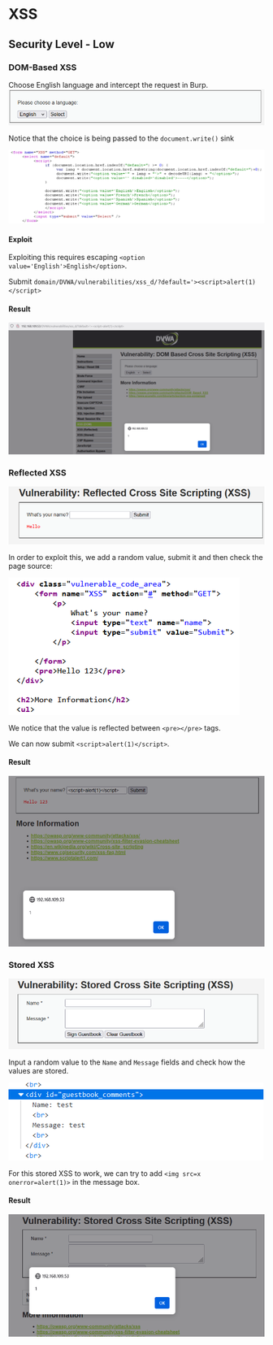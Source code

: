 # XSS

## Security Level - Low

### DOM-Based XSS
Choose English language and intercept the request in Burp.
![dom-based-xss-low-security](images/dom-based-xss-low-security.png)

Notice that the choice is being passed to the `document.write()` sink

![value-passed-to-sink-low-security](images/value-passed-to-sink-low-security.png)

#### Exploit
Exploiting this requires escaping `<option value='English'>English</option>`. 

Submit `domain/DVWA/vulnerabilities/xss_d/?default='><script>alert(1)</script>`

#### Result

![reflected-dom-based-xss-low-security](images/reflected-dom-based-xss-low-security.png)

### Reflected XSS

![reflected-xss-low-security-level](images/reflected-xss-low-security-level.png)

In order to exploit this, we add a random value, submit it and then check the page source:

![page-source-reflected-xss-low-level-security-level](images/page-source-reflected-xss-low-level-security-level.png)

We notice that the value is reflected between `<pre></pre>` tags.

We can now submit `<script>alert(1)</script>`.

#### Result

![reflected-xss-low-security-level-result](images/reflected-xss-low-security-level-result.png)

### Stored XSS

![stored-xss-low-security-level](images/stored-xss-low-security-level.png)

Input a random value to the `Name` and `Message` fields and check how the values are stored.

![no-protection-measures-stored-xss](images/no-protection-measures-stored-xss.png)

For this stored XSS to work, we can try to add `<img src=x onerror=alert(1)>` in the message box.

#### Result
![stored-xss-low-level-security-result](images/stored-xss-low-level-security-result.png)